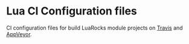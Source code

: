 # Lua CI Configuration files

CI configuration files for build LuaRocks module projects
on [Travis](https://travis-ci.org) and [AppVeyor](https://ci.appveyor.com).
